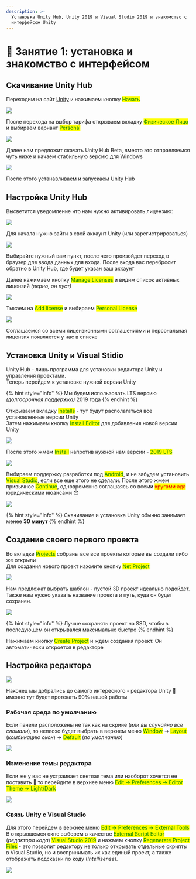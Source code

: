 ```yaml
---
description: >-
  Установка Unity Hub, Unity 2019 и Visual Studio 2019 и знакомство с
  интерфейсом Unity
---
```


# 🎯 Занятие 1: установка и знакомство с интерфейсом

## Скачивание Unity Hub

Переходим на сайт [Unity](https://unity.com/ru) и нажимаем кнопку <mark style="color:green;">Начать</mark>

![](<.gitbook/assets/image (33).png>)

После перехода на выбор тарифа открываем вкладку <mark style="color:green;">Физическое Лицо</mark> и выбираем вариант <mark style="color:green;">Personal</mark>

![](<.gitbook/assets/image (19).png>)

Далее нам предложит скачать Unity Hub Beta, вместо это отправляемся чуть ниже и качаем стабильную версию для Windows

![](<.gitbook/assets/image (27).png>)

После этого устанавливаем и запускаем Unity Hub

## Настройка Unity Hub

Высветится уведомление что нам нужно активировать лицензию:

![](<.gitbook/assets/image (8).png>)

Для начала нужно зайти в свой аккаунт Unity (или зарегистрироваться)

![](<.gitbook/assets/image (10).png>)

Выбирайте нужный вам пункт, после чего произойдет переход в браузер для ввода данных для входа. После входа вас перебросит обратно в Unity Hub, где будет указан ваш аккаунт

Далее нажимаем кнопку <mark style="color:green;">Manage Licenses</mark> и видим список активных лицензий _(верно, он пуст)_

![](<.gitbook/assets/image (29).png>)

Тыкаем на <mark style="color:green;">Add license</mark> и выбираем <mark style="color:green;">Personal License</mark>

![](<.gitbook/assets/image (14).png>)

Соглашаемся со всеми лицензионными соглашениями и персональная лицензия появляется у нас в списке

## Установка Unity и Visual Stidio

Unity Hub - лишь программа для установки редактора Unity и управления проектами.\
Теперь перейдем к установке нужной версии Unity

{% hint style="info" %}
Мы будем использовать LTS версию _(долгосрочная поддержка)_ 2019 года
{% endhint %}

Открываем вкладку <mark style="color:green;">Installs</mark> - тут будут располагаться все установленные версии Unity\
Затем нажимаем кнопку <mark style="color:green;">Install Editor</mark> для добавления новой версии Unity

![](<.gitbook/assets/image (25).png>)

После этого жмем <mark style="color:green;">Install</mark> напротив нужной нам версии - <mark style="color:green;">2019 LTS</mark>

![](<.gitbook/assets/image (7).png>)

Выбираем поддержку разработки под <mark style="color:green;">Android</mark>, и не забудем установить <mark style="color:green;">Visual Studio</mark>, если все еще этого не сделали. После этого жмем привычное <mark style="color:green;">Continue</mark>, одновременно соглашаясь со всеми ~~<mark style="color:red;">кругами ада</mark>~~ юридическими нюансами :sunglasses:

![](<.gitbook/assets/image (39).png>)

{% hint style="info" %}
Скачивание и установка Unity обычно занимает менее **30 минут**
{% endhint %}

## Создание своего первого проекта

Во вкладке <mark style="color:green;">Projects</mark> собраны все все проекты которые вы создали либо же открыли\
Для создания нового проект нажмите кнопку <mark style="color:green;">Net Project</mark>

![](<.gitbook/assets/image (28).png>)

Нам предложат выбрать шаблон - пустой 3D проект идеально подойдет.\
Также нам нужно указать название проекта и путь, куда он будет сохранен.

![](<.gitbook/assets/image (21).png>)

{% hint style="info" %}
Лучше сохранять проект на SSD, чтобы в последующем он открывался максимально быстро
{% endhint %}

Нажимаем кнопку <mark style="color:green;">Create Project</mark> и ждем создания проект. Он автоматически откроется в редакторе

## Настройка редактора

![](<.gitbook/assets/image (40).png>)

Наконец мы добрались до самого интересного - редактора Unity :tada: именно тут будет протекать 90% нашей работы

### Рабочая среда по умолчанию

Если панели расположены не так как на скрине (_или вы случайно все сломали_), то неплохо будет выбрать в верхнем меню <mark style="color:green;">Window</mark> -> <mark style="color:green;">Layout</mark> (_комбинацию окон_) -> <mark style="color:green;">Default</mark> (_по умолчанию_)

![](<.gitbook/assets/image (42).png>)

### Изменение темы редактора

Если же у вас не устраивает светлая тема или наоборот хочется ее поставить :grimacing: то перейдите в верхнее меню <mark style="color:green;">Edit -> Preferences -> Editor Theme -> Light/Dark</mark>

![](.gitbook/assets/image.png)

### Связь Unity c Visual Studio

Для этого перейдем в верхнее меню <mark style="color:green;">Edit -> Preferences -> External Tools</mark>\
В открывшемся окне выберем в качестве <mark style="color:green;">External Script Editor</mark> (_редактора кода_) <mark style="color:green;">Visual Studio 2019</mark> и нажмем кнопку <mark style="color:green;">Regenerate Project Files</mark> - это позволит редактору не только открывать отдельные скрипты в Visual Studio, но и воспринимать их как единый проект, а также отображать подсказки по коду (_Intellisense_).

![](<.gitbook/assets/image (37).png>)
